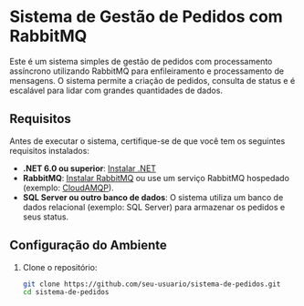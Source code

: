 # Sistema de Gestão de Pedidos com RabbitMQ

Este é um sistema simples de gestão de pedidos com processamento assíncrono utilizando RabbitMQ para enfileiramento e processamento de mensagens. O sistema permite a criação de pedidos, consulta de status e é escalável para lidar com grandes quantidades de dados.

## Requisitos

Antes de executar o sistema, certifique-se de que você tem os seguintes requisitos instalados:

- **.NET 6.0 ou superior**: [Instalar .NET](https://dotnet.microsoft.com/download)
- **RabbitMQ**: [Instalar RabbitMQ](https://www.rabbitmq.com/download.html) ou use um serviço RabbitMQ hospedado (exemplo: [CloudAMQP](https://www.cloudamqp.com/)).
- **SQL Server ou outro banco de dados**: O sistema utiliza um banco de dados relacional (exemplo: SQL Server) para armazenar os pedidos e seus status.

## Configuração do Ambiente

1. Clone o repositório:

   ```bash
   git clone https://github.com/seu-usuario/sistema-de-pedidos.git
   cd sistema-de-pedidos
